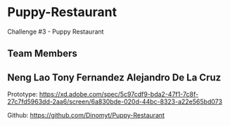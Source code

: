 # Puppy-Restaurant
Challenge #3 - Puppy Restaurant

Team Members
---------------------
Neng Lao
Tony Fernandez
Alejandro De La Cruz
----------------------



Prototype: https://xd.adobe.com/spec/5c97cdf9-bda2-47f1-7c8f-27c7fd5963dd-2aa6/screen/6a830bde-020d-44bc-8323-a22e565bd073

Github: https://github.com/Dinomyt/Puppy-Restaurant
